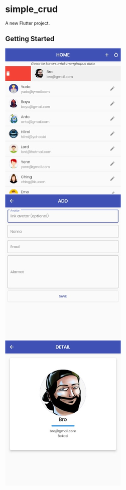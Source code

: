 # simple_crud

A new Flutter project.

## Getting Started

![Screemshot](ss/ss1.jpeg)
![Screemshot](ss/ss2.jpeg)
![Screemshot](ss/ss3.jpeg)